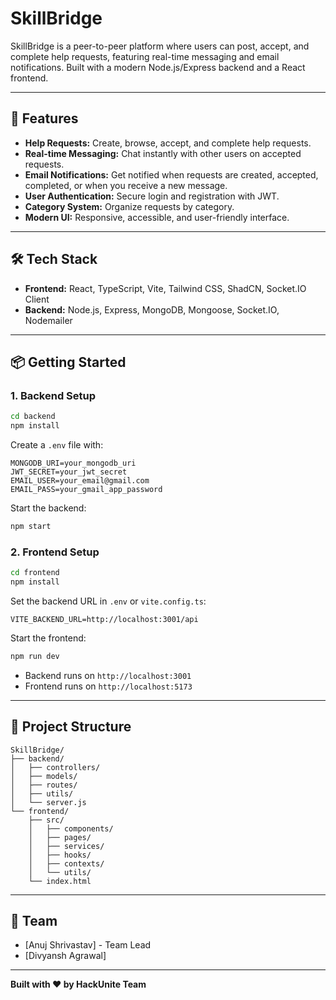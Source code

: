 # SkillBridge

SkillBridge is a peer-to-peer platform where users can post, accept, and complete help requests, featuring real-time messaging and email notifications. Built with a modern Node.js/Express backend and a React frontend.

---

## 🚀 Features
- **Help Requests:** Create, browse, accept, and complete help requests.
- **Real-time Messaging:** Chat instantly with other users on accepted requests.
- **Email Notifications:** Get notified when requests are created, accepted, completed, or when you receive a new message.
- **User Authentication:** Secure login and registration with JWT.
- **Category System:** Organize requests by category.
- **Modern UI:** Responsive, accessible, and user-friendly interface.

---

## 🛠️ Tech Stack
- **Frontend:** React, TypeScript, Vite, Tailwind CSS, ShadCN, Socket.IO Client
- **Backend:** Node.js, Express, MongoDB, Mongoose, Socket.IO, Nodemailer

---

## 📦 Getting Started

### 1. Backend Setup
```bash
cd backend
npm install
```
Create a `.env` file with:
```env
MONGODB_URI=your_mongodb_uri
JWT_SECRET=your_jwt_secret
EMAIL_USER=your_email@gmail.com
EMAIL_PASS=your_gmail_app_password
```
Start the backend:
```bash
npm start
```

### 2. Frontend Setup
```bash
cd frontend
npm install
```
Set the backend URL in `.env` or `vite.config.ts`:
```env
VITE_BACKEND_URL=http://localhost:3001/api
```
Start the frontend:
```bash
npm run dev
```

- Backend runs on `http://localhost:3001`
- Frontend runs on `http://localhost:5173`

---

## 📁 Project Structure
```
SkillBridge/
├── backend/
│   ├── controllers/
│   ├── models/
│   ├── routes/
│   ├── utils/
│   └── server.js
└── frontend/
    ├── src/
    │   ├── components/
    │   ├── pages/
    │   ├── services/
    │   ├── hooks/
    │   ├── contexts/
    │   └── utils/
    └── index.html
```

---

## 👥 Team
- [Anuj Shrivastav] - Team Lead
- [Divyansh Agrawal]

---

**Built with ❤️ by HackUnite Team**

